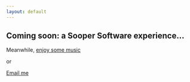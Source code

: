 ```yaml
---
layout: default
---
```


## Coming soon: a Sooper Software experience...

Meanwhile, [enjoy some music](https://soundcloud.com/marcus-wormald)

or

[Email me](mailto:marcus.wormald@proton.me)
